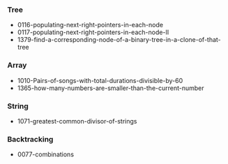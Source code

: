 
### Tree
  - 0116-populating-next-right-pointers-in-each-node
  - 0117-populating-next-right-pointers-in-each-node-II
  - 1379-find-a-corresponding-node-of-a-binary-tree-in-a-clone-of-that-tree

### Array
  - 1010-Pairs-of-songs-with-total-durations-divisible-by-60
  - 1365-how-many-numbers-are-smaller-than-the-current-number

### String
  - 1071-greatest-common-divisor-of-strings
  
### Backtracking
  - 0077-combinations